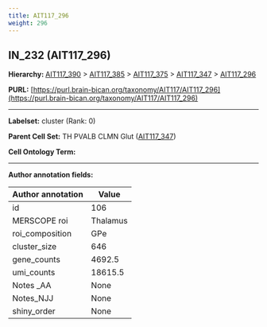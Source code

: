 ```yaml
---
title: AIT117_296
weight: 296
---
```

## IN_232 (AIT117_296)
<b>Hierarchy: </b>
[AIT117_390](../AIT117_390) >
[AIT117_385](../AIT117_385) >
[AIT117_375](../AIT117_375) >
[AIT117_347](../AIT117_347) >
[AIT117_296](../AIT117_296)

**PURL:** [https://purl.brain-bican.org/taxonomy/AIT117/AIT117_296](https://purl.brain-bican.org/taxonomy/AIT117/AIT117_296)

---


**Labelset:** cluster (Rank: 0)

**Parent Cell Set:** TH PVALB CLMN Glut ([AIT117_347](../AIT117_347))



**Cell Ontology Term:** 

[MARKER GENES.]: #


---

[TRANSFERRED ANNOTATIONS.]: #


[AUTHOR ANNOTATION FIELDS.]: #


**Author annotation fields:**

| Author annotation | Value |
|-------------------|-------|
|id|106|
|MERSCOPE roi|Thalamus|
|roi_composition|GPe|
|cluster_size|646|
|gene_counts|4692.5|
|umi_counts|18615.5|
|Notes _AA|None|
|Notes_NJJ|None|
|shiny_order|None|

